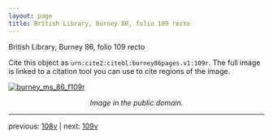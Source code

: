 ```yaml
---
layout: page
title: British Library, Burney 86, folio 109 recto
---
```


British Library, Burney 86, folio 109 recto

Cite this object as `urn:cite2:citebl:burney86pages.v1:109r`.  The full image is linked to a citation tool you can use to cite regions of the image.

[![burney_ms_86_f109r](http://www.homermultitext.org/iipsrv?IIIF=/project/homer/pyramidal/deepzoom/citebl/burney86imgs/v1/burney_ms_86_f109r.tif/full/800,/0/default.jpg)](http://www.homermultitext.org/ict2/?urn=urn:cite2:citebl:burney86imgs.v1:burney_ms_86_f109r) 

<p style="text-align: center; font-style: italic;">Image in the public domain.</p>

---

previous: [108v](../108v/) | next: [109v](../109v/)